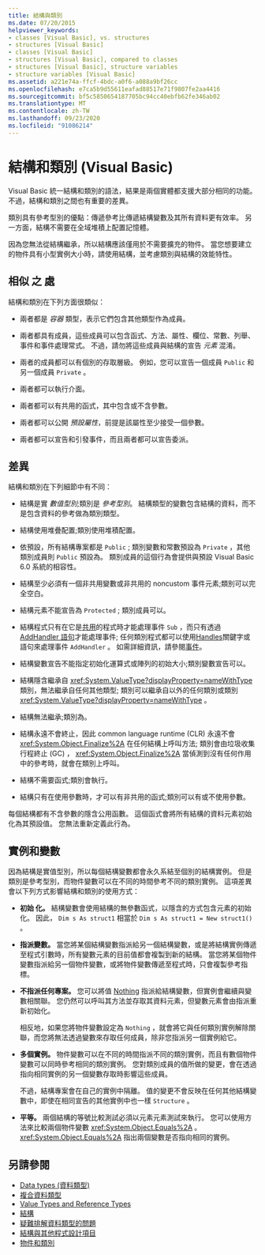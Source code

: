 ```yaml
---
title: 結構與類別
ms.date: 07/20/2015
helpviewer_keywords:
- classes [Visual Basic], vs. structures
- structures [Visual Basic]
- classes [Visual Basic]
- structures [Visual Basic], compared to classes
- structures [Visual Basic], structure variables
- structure variables [Visual Basic]
ms.assetid: a221e74a-ffcf-4bdc-a0f6-a088a9bf26cc
ms.openlocfilehash: e7ca5b9d55611eafad88517e71f9807fe2aa4416
ms.sourcegitcommit: bf5c5850654187705bc94cc40ebfb62fe346ab02
ms.translationtype: MT
ms.contentlocale: zh-TW
ms.lasthandoff: 09/23/2020
ms.locfileid: "91086214"
---
```

# <a name="structures-and-classes-visual-basic"></a>結構和類別 (Visual Basic)

Visual Basic 統一結構和類別的語法，結果是兩個實體都支援大部分相同的功能。 不過，結構和類別之間也有重要的差異。  
  
 類別具有參考型別的優點：傳遞參考比傳遞結構變數及其所有資料更有效率。 另一方面，結構不需要在全域堆積上配置記憶體。  
  
 因為您無法從結構繼承，所以結構應該僅用於不需要擴充的物件。 當您想要建立的物件具有小型實例大小時，請使用結構，並考慮類別與結構的效能特性。  
  
## <a name="similarities"></a>相似 之 處  

 結構和類別在下列方面很類似：  
  
- 兩者都是 *容器* 類型，表示它們包含其他類型作為成員。  
  
- 兩者都具有成員，這些成員可以包含函式、方法、屬性、欄位、常數、列舉、事件和事件處理常式。 不過，請勿將這些成員與結構的宣告 *元素* 混淆。  
  
- 兩者的成員都可以有個別的存取層級。 例如，您可以宣告一個成員 `Public` 和另一個成員 `Private` 。  
  
- 兩者都可以執行介面。  
  
- 兩者都可以有共用的函式，其中包含或不含參數。  
  
- 兩者都可以公開 *預設屬性*，前提是該屬性至少接受一個參數。  
  
- 兩者都可以宣告和引發事件，而且兩者都可以宣告委派。  
  
## <a name="differences"></a>差異  

 結構和類別在下列細節中有不同：  
  
- 結構是實 *數值型別*;類別是 *參考型別*。 結構類型的變數包含結構的資料，而不是包含資料的參考做為類別類型。  
  
- 結構使用堆疊配置;類別使用堆積配置。  
  
- 依預設，所有結構專案都是 `Public` ; 類別變數和常數預設為 `Private` ，其他類別成員則 `Public` 預設為。 類別成員的這個行為會提供與預設 Visual Basic 6.0 系統的相容性。  
  
- 結構至少必須有一個非共用變數或非共用的 noncustom 事件元素;類別可以完全空白。  
  
- 結構元素不能宣告為 `Protected` ; 類別成員可以。  
  
- 結構程式只有在它是[共用](../../../language-reference/modifiers/shared.md)的程式時才能處理事件 `Sub` ，而只有透過[AddHandler 語句](../../../language-reference/statements/addhandler-statement.md)才能處理事件; 任何類別程式都可以使用[Handles](../../../language-reference/statements/handles-clause.md)關鍵字或語句來處理事件 `AddHandler` 。 如需詳細資訊，請參閱[事件](../events/index.md)。  
  
- 結構變數宣告不能指定初始化運算式或陣列的初始大小;類別變數宣告可以。  
  
- 結構隱含繼承自 <xref:System.ValueType?displayProperty=nameWithType> 類別，無法繼承自任何其他類型; 類別可以繼承自以外的任何類別或類別 <xref:System.ValueType?displayProperty=nameWithType> 。  
  
- 結構無法繼承;類別為。  
  
- 結構永遠不會終止，因此 common language runtime (CLR) 永遠不會 <xref:System.Object.Finalize%2A> 在任何結構上呼叫方法; 類別會由垃圾收集行程終止 (GC) ， <xref:System.Object.Finalize%2A> 當偵測到沒有任何作用中的參考時，就會在類別上呼叫。  
  
- 結構不需要函式;類別會執行。  
  
- 結構只有在使用參數時，才可以有非共用的函式;類別可以有或不使用參數。  
  
 每個結構都有不含參數的隱含公用函數。 這個函式會將所有結構的資料元素初始化為其預設值。 您無法重新定義此行為。  
  
## <a name="instances-and-variables"></a>實例和變數  

 因為結構是實值型別，所以每個結構變數都會永久系結至個別的結構實例。 但是類別是參考型別，而物件變數可以在不同的時間參考不同的類別實例。 這項差異會以下列方式影響結構和類別的使用方式：  
  
- **初始 化。** 結構變數會使用結構的無參數函式，以隱含的方式包含元素的初始化。 因此， `Dim s As struct1` 相當於 `Dim s As struct1 = New struct1()` 。  
  
- **指派變數。** 當您將某個結構變數指派給另一個結構變數，或是將結構實例傳遞至程式引數時，所有變數元素的目前值都會複製到新的結構。 當您將某個物件變數指派給另一個物件變數，或將物件變數傳遞至程式時，只會複製參考指標。  
  
- **不指派任何專案。** 您可以將值 [Nothing](../../../language-reference/nothing.md) 指派給結構變數，但實例會繼續與變數相關聯。 您仍然可以呼叫其方法並存取其資料元素，但變數元素會由指派重新初始化。  
  
     相反地，如果您將物件變數設定為 `Nothing` ，就會將它與任何類別實例解除關聯，而您將無法透過變數來存取任何成員，除非您指派另一個實例給它。  
  
- **多個實例。** 物件變數可以在不同的時間指派不同的類別實例，而且有數個物件變數可以同時參考相同的類別實例。 您對類別成員的值所做的變更，會在透過指向相同實例的另一個變數存取時影響這些成員。  
  
     不過，結構專案會在自己的實例中隔離。 值的變更不會反映在任何其他結構變數中，即使在相同宣告的其他實例中也一樣 `Structure` 。  
  
- **平等。** 兩個結構的等號比較測試必須以元素元素測試來執行。 您可以使用方法來比較兩個物件變數 <xref:System.Object.Equals%2A> 。 <xref:System.Object.Equals%2A> 指出兩個變數是否指向相同的實例。  
  
## <a name="see-also"></a>另請參閱

- [Data types (資料類型)](index.md)
- [複合資料類型](composite-data-types.md)
- [Value Types and Reference Types](value-types-and-reference-types.md)
- [結構](structures.md)
- [疑難排解資料類型的問題](troubleshooting-data-types.md)
- [結構與其他程式設計項目](structures-and-other-programming-elements.md)
- [物件和類別](../objects-and-classes/index.md)
